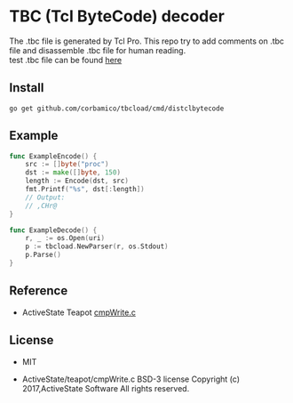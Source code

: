 
# TBC (Tcl ByteCode) decoder

The .tbc file is generated by Tcl Pro. This repo try to add comments on .tbc file and disassemble .tbc file for human reading.  
test  .tbc file can be found [here](https://github.com/ActiveState/teapot/tree/master/lib/tbcload/tests/tbc10)

## Install

``` shell
go get github.com/corbamico/tbcload/cmd/distclbytecode
```

## Example

``` go
func ExampleEncode() {
    src := []byte("proc")
    dst := make([]byte, 150)
    length := Encode(dst, src)
    fmt.Printf("%s", dst[:length])
    // Output:
    // ,CHr@
}

func ExampleDecode() {
    r, _ := os.Open(uri)
    p := tbcload.NewParser(r, os.Stdout)
    p.Parse()
}

```

## Reference

- ActiveState Teapot [cmpWrite.c](https://github.com/ActiveState/teapot/blob/master/lib/tclcompiler/cmpWrite.c)

## License

- MIT

- ActiveState/teapot/cmpWrite.c BSD-3 license Copyright (c) 2017,ActiveState Software All rights reserved.
